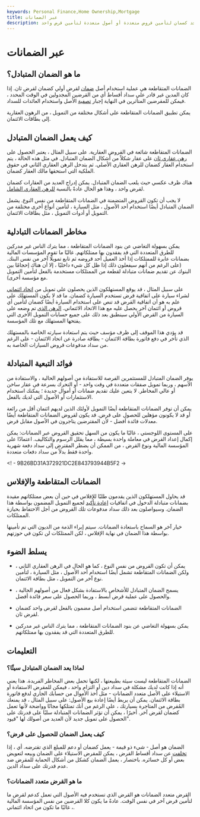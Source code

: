 ```yaml
---
keywords: Personal Finance,Home Ownership,Mortgage
title: عبر الضمانات
description: الضمانات المتقاطعة هي عملية استخدام أصل واحد كضمان لتأمين قروض متعددة أو أصول متعددة لتأمين قرض واحد.
---
```


# عبر الضمانات
## ما هو الضمان المتبادل؟

الضمانات المتقاطعة هي عملية استخدام أصل [ضمان](/collateral) لقرض أولي كضمان لقرض ثان. إذا كان المدين غير قادر على سداد أقساط أي من القرضين المجدولين في الوقت المحدد ، فيمكن للمقرضين المتأثرين في النهاية إجبار [تصفية](/liquidation) الأصل واستخدام العائدات للسداد.

يمكن تطبيق الضمانات المتقاطعة على أشكال مختلفة من التمويل ، من الرهون العقارية إلى بطاقات الائتمان.

## كيف يعمل الضمان المتبادل

الضمانات المتقاطعة شائعة في القروض العقارية. على سبيل المثال ، يعتبر الحصول على [رهن عقاري ثان](/secondmortgage) على عقار شكلاً من أشكال الضمان المتبادل. في مثل هذه الحالة ، يتم استخدام العقار كضمان للرهن العقاري الأصلي. ثم يتدخل الرهن العقاري الثاني في حقوق الملكية التي استحقها مالك العقار كضمان.

هناك ظرف عكسي حيث يلعب الضمان المتبادل. يمكن إدراج العديد من العقارات كضمان لقرض واحد ، وهذا هو الحال عادةً بالنسبة [للرهن العقاري الشامل](/blanket_mortgage).

لا يجب أن تكون القروض المتضمنة في الضمانات المتقاطعة من نفس النوع. يشمل الضمان المتبادل أيضًا استخدام أحد الأصول ، مثل السيارة ، لتأمين أنواع أخرى مختلفة من التمويل أو أدوات التمويل ، مثل بطاقات الائتمان.

## مخاطر الضمانات التبادلية

يمكن بسهولة التغاضي عن بنود الضمانات المتقاطعة ، مما يترك الناس غير مدركين للطرق المتعددة التي قد يفقدون بها ممتلكاتهم. غالبًا ما تقوم المؤسسات المالية بضمانات عابرة للممتلكات إذا أخذ العميل أحد قروضه ثم تابع تمويلًا آخر من نفس البنك. (على الرغم من أنهم سيفعلون ذلك إذا ظل كل شيء داخليًا ، إلا أن هناك إحجامًا بين البنوك عن تقديم ضمانات متبادلة لقطعة من الممتلكات مستخدمة بالفعل لتأمين التمويل مع مؤسسة أخرى).

على سبيل المثال ، قد يوقع المستهلكون الذين يحصلون على تمويل من [اتحاد ائتماني](/creditunion) لشراء سيارة على اتفاقية قرض تستخدم السيارة كضمان. ما قد لا يكون المستهلك على علم به هو أن اتفاقية القرض قد تنص على استخدام السيارة أيضًا كضمان لتأمين أي قروض أو ائتمان آخر يحصل عليه مع هذا الاتحاد الائتماني. [الرهن الذي](/lien) تم وضعه على السيارة من القرض الأولي سينطبق بعد ذلك على جميع حسابات التمويل الأخرى التي يفتحها المستهلك مع تلك المؤسسة.

قد يؤدي هذا الموقف إلى ظرف مؤسف حيث يتم استعادة سيارته الخاصة بالمستهلك الذي تأخر في دفع فاتورة بطاقة الائتمان - بطاقة صادرة عن اتحاد الائتمان - على الرغم من سداد مدفوعات قروض السيارات الخاصة به.

## فوائد التبعية المتبادلة

يوفر الضمان المتبادل للمستثمرين الفرصة للاستفادة من أصولهم الحالية ، والاستفادة من الأسهم ، وربما تمويل صفقات متعددة في وقت واحد - أو التحرك بسرعة في عقار ساخن أو عالي المخاطر. لا يتعين عليك تقديم ضمانات أو أموال جديدة ؛ يمكنك استخدام الاستثمارات أو الأصول التي لديك بالفعل.

يمكن أن توفر الضمانات المتقاطعة أيضًا التمويل لأولئك الذين لديهم ائتمان أقل من رائعة أو قد لا يكونون مؤهلين للحصول على قرض. قد يكون لقروض الضمانات المتقاطعة أيضًا معدلات فائدة أفضل - لأن المقترضين يتاجرون في الأصول مقابل قرض.

على المستوى اللوجستي ، غالبًا ما يكون من السهل تحقيق القروض عبر الضمانات: يمكن إكمال إعداد القرض في معاملة واحدة بسيطة ، مما يقلل الرسوم والتكاليف. اعتمادًا على المؤسسة المالية ونوع القرض ، من الممكن أن يضطر المقترض إلى سداد دفعة شهرية واحدة فقط بدلاً من سداد دفعات متعددة.

<! - 9B26BD31A372921DC2E843793944B5F2 ->

## الضمانات المتقاطعة والإفلاس

قد يحاول المستهلكون الذين يقدمون طلبًا للإفلاس في حين أن بعض ممتلكاتهم مقيدة بضمانات متبادلة الدخول في اتفاقيات [إعادة تأكيد](/reaffirmation) لجميع التمويل المضمون بواسطة هذا الضمان. وسيواصلون بعد ذلك سداد مدفوعات تلك القروض من أجل الاحتفاظ بحيازة الممتلكات.

خيار آخر هو السماح باستعادة الضمانات. سيتم إبراء الذمة من الديون التي تم تأمينها بواسطة هذا الضمان في نهاية الإفلاس ، لكن الممتلكات لن تكون في حوزتهم.

## يسلط الضوء

- يمكن أن تكون القروض من نفس النوع ، كما هو الحال في الرهن العقاري الثاني ، ولكن الضمانات المتقاطعة تشمل أيضًا استخدام أحد الأصول ، مثل السيارة ، لتأمين نوع آخر من التمويل ، مثل بطاقة الائتمان.

- يسمح الضمان المتبادل للأشخاص بالاستفادة بشكل فعال من أصولهم الحالية ، والحصول على عملية قرض أبسط ، وربما الحصول على سعر فائدة أفضل.

- الضمانات المتقاطعة تتضمن استخدام أصل مضمون بالفعل لقرض واحد كضمان لقرض ثان.

- يمكن بسهولة التغاضي عن بنود الضمانات المتقاطعة ، مما يترك الناس غير مدركين للطرق المتعددة التي قد يفقدون بها ممتلكاتهم.

## التعليمات

### لماذا يعد الضمان المتبادل سيئًا؟

الضمانات المتقاطعة ليست سيئة بطبيعتها ، لكنها تحمل بعض المخاطر الفريدة. هذا يعني أنه إذا كانت لديك مشكلة في سداد دين أو التزام واحد ، فيمكن للمقرض الاستفادة أو الاستيلاء على الأصل متعدد الضمانات - مثل أخذ الأموال من حسابك الجاري لدفع فاتورة بطاقة الائتمان. يمكن أن يربط أيضًا إعادة بيع الأصول: على سبيل المثال ، قد يمنعك المُقرض من المتاجرة بسيارتك ، على الرغم من أنك تمتلكها مجانًا وواضحة لأنها تعمل كضمان لقرض آخر. أخيرًا ، يمكن أن تؤثر الضمانات المتبادلة سلبًا على قدرتك على الحصول على تمويل جديد لأن العديد من أصولك لها "قيود".

### كيف يعمل الضمان للحصول على قرض؟

الضمان هو أصل - شيء ذو قيمة - يعمل كضمان أو دعم للمبلغ الذي تقترضه. أي ، إذا [تخلفت](/default2) عن سداد أقساط القرض ، يمكن للمقرض الاستيلاء على الضمان وبيعه لتعويض بعض أو كل خسائره. باختصار ، يعمل الضمان كشكل من أشكال الحماية للمقرض ضد عدم قدرتك على سداد الدين.

### ما هو القرض متعدد الضمانات؟

القرض متعدد الضمانات هو القرض الذي تستخدم فيه الأصول التي تعمل كدعم لقرض ما لتأمين قرض آخر في نفس الوقت. عادةً ما يكون كلا القرضين من نفس المؤسسة المالية ، غالبًا ما تكون من اتحاد ائتماني.

